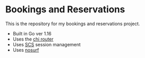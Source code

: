 # Bookings and Reservations

This is the repository for my bookings and reservations project.

- Built in Go ver 1.16
- Uses the [chi router](github.com/go-chi/chi)
- Uses [SCS](https://github.com/alexedwards/scs/v2) session management
- Uses [nosurf](https://github.com/justinas/nosurf)